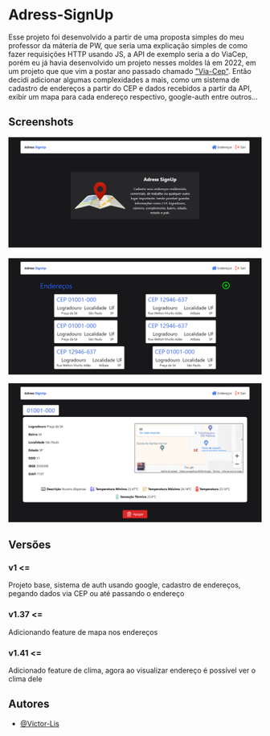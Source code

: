 # Adress-SignUp
Esse projeto foi desenvolvido a partir de uma proposta simples do meu professor da máteria de PW, que seria uma explicação simples de como fazer requisições HTTP usando JS, a API de exemplo seria a do ViaCep, porém eu já havia desenvolvido um projeto nesses moldes lá em 2022, em um projeto que que vim a postar ano passado chamado ["Via-Cep"](https://github.com/Victor-Lis/ViaCep).
Então decidi adicionar algumas complexidades a mais, como um sistema de cadastro de endereços a partir do CEP e dados recebidos a partir da API, exibir um mapa para cada endereço respectivo, google-auth entre outros...

## Screenshots

![home](src/assets/project-images/home.png)

![adresses](src/assets/project-images/adresses.png)

![adress](src/assets/project-images/adress.png)

## Versões 

### v1 <=
Projeto base, sistema de auth usando google, cadastro de endereços, pegando dados via CEP ou até passando o endereço

### v1.37 <=
Adicionando feature de mapa nos endereços

### v1.41 <=
Adicionado feature de clima, agora ao visualizar endereço é possível ver o clima dele

## Autores
- [@Victor-Lis]("https://github.com/Victor-Lis")
